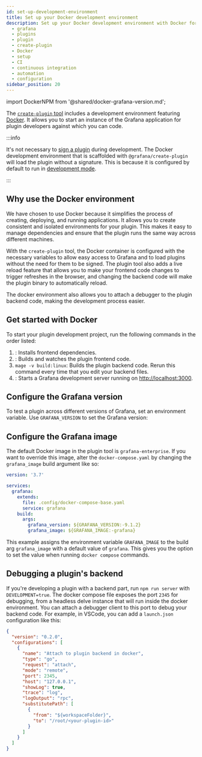```yaml
---
id: set-up-development-environment
title: Set up your Docker development environment
description: Set up your Docker development environment with Docker for Grafana plugin development.
  - grafana
  - plugins
  - plugin
  - create-plugin
  - Docker
  - setup
  - CI
  - continuous integration
  - automation
  - configuration
sidebar_position: 20
---
```


import DockerNPM from '@shared/docker-grafana-version.md';

The [`create-plugin` tool](/get-started.md#use-plugin-tools-to-develop-your-plugins-faster) includes a development environment featuring [Docker](https://docs.docker.com/get-docker/). It allows you to start an instance of the Grafana application for plugin developers against which you can code.

:::info

It's not necessary to [sign a plugin](/publish-a-plugin/sign-a-plugin.md) during development. The Docker development environment that is scaffolded with `@grafana/create-plugin` will load the plugin without a signature. This is because it is configured by default to run in [development mode](https://github.com/grafana/grafana/blob/main/contribute/developer-guide.md#configure-grafana-for-development).

:::

## Why use the Docker environment

We have chosen to use Docker because it simplifies the process of creating, deploying, and running applications. It allows you to create consistent and isolated environments for your plugin. This makes it easy to manage dependencies and ensure that the plugin runs the same way across different machines.

With the `create-plugin` tool, the Docker container is configured with the necessary variables to allow easy access to Grafana and to load plugins without the need for them to be signed. The plugin tool also adds a live reload feature that allows you to make your frontend code changes to trigger refreshes in the browser, and changing the backend code will make the plugin binary to automatically reload.

The docker environment also allows you to attach a debugger to the plugin backend code, making the development process easier.

## Get started with Docker

To start your plugin development project, run the following commands in the order listed:

1. <SyncCommand cmd="install" />: Installs frontend dependencies.
1. <SyncCommand cmd="run dev" />: Builds and watches the plugin frontend code.
1. `mage -v build:linux`: Builds the plugin backend code. Rerun this command every time that you edit your backend files.
1. <SyncCommand cmd="run server" />: Starts a Grafana development server running on
   [http://localhost:3000](http://localhost:3000).

## Configure the Grafana version

To test a plugin across different versions of Grafana, set an environment variable. Use `GRAFANA_VERSION` to set the Grafana version:

<DockerNPM />

## Configure the Grafana image

The default Docker image in the plugin tool is `grafana-enterprise`. If you want to override this image, alter the `docker-compose.yaml` by changing the `grafana_image` build argument like so:

```yaml title="docker-compose.yaml"
version: '3.7'

services:
  grafana:
    extends:
      file: .config/docker-compose-base.yaml
      service: grafana
    build:
      args:
        grafana_version: ${GRAFANA_VERSION:-9.1.2}
        grafana_image: ${GRAFANA_IMAGE:-grafana}
```

This example assigns the environment variable `GRAFANA_IMAGE` to the build arg `grafana_image` with a default value of `grafana`. This gives you the option to set the value when running `docker compose` commands.

## Debugging a plugin's backend

If you're developing a plugin with a backend part, run `npm run server` with `DEVELOPMENT=true`. The docker compose file exposes the port `2345` for debugging, from a headless delve instance that will run inside the docker environment.
You can attach a debugger client to this port to debug your backend code.
For example, in VSCode, you can add a `launch.json` configuration like this:

```json
{
  "version": "0.2.0",
  "configurations": [
    {
      "name": "Attach to plugin backend in docker",
      "type": "go",
      "request": "attach",
      "mode": "remote",
      "port": 2345,
      "host": "127.0.0.1",
      "showLog": true,
      "trace": "log",
      "logOutput": "rpc",
      "substitutePath": [
        {
          "from": "${workspaceFolder}",
          "to": "/root/<your-plugin-id>"
        }
      ]
    }
  ]
}
```

